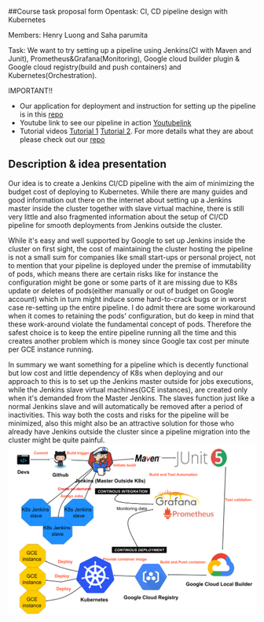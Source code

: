 ##Course task proposal form
Opentask: CI, CD pipeline design with Kubernetes

Members: Henry Luong and Saha parumita

Task: We want to try setting up a pipeline using Jenkins(CI with Maven and Junit), Prometheus&Grafana(Monitoring), Google cloud builder plugin & Google cloud registry(build and push containers) and Kubernetes(Orchestration). 

IMPORTANT!! 
 * Our application for deployment and instruction for setting up the pipeline is in this [repo](https://github.com/Tailp/CI) 
 * Youtube link to see our pipeline in action [Youtubelink](https://www.youtube.com/watch?v=kEL1E0Bih_0&feature=youtu.beO) 
 * Tutorial videos [Tutorial 1](https://www.youtube.com/watch?v=LeLxMfYsqa8&t=116s) [Tutorial 2](https://www.youtube.com/watch?v=XswaeGfCBvw&t=171s). For more details what they are about please check out our [repo](https://github.com/Tailp/CI)

## Description & idea presentation
Our idea is to create a Jenkins CI/CD pipeline with the aim of minimizing the budget cost of deploying to Kubernetes. While there are many guides and good information out there on the internet about setting up a Jenkins master inside the cluster together with slave virtual machine, there is still very little and also fragmented information about the setup of CI/CD pipeline for smooth deployments from Jenkins outside the cluster.

While it's easy and well supported by Google to set up Jenkins inside the cluster on first sight, the cost of maintaining the cluster hosting the pipeline is not a small sum for companies like small start-ups or personal project, not to mention that your pipeline is deployed under the premise of immutability of pods, which means there are certain risks like for instance the configuration might be gone or some parts of it are missing due to K8s update or deletes of pods(either manually or out of budget on Google account) which in turn might induce some hard-to-crack bugs or in worst case re-setting up the entire pipeline. I do admit there are some workaround when it comes to retaining the pods' configuration, but do keep in mind that these work-around violate the fundamental concept of pods. Therefore the safest choice is to keep the entire pipeline running all the time and this creates another problem which is money since Google tax cost per minute per GCE instance running.

In summary we want something for a pipeline which is decently functional but low cost and little dependency of K8s when deploying and our approach to this is to set up the Jenkins master outside for jobs executions, while the Jenkins slave virtual machines(GCE instances), are created only when it's demanded from the Master Jenkins. The slaves function just like a normal Jenkins slave and will automatically be removed after a period of inactivities. This way both the costs and risks for the pipeline will be minimized, also this might also be an attractive solution for those who already have Jenkins outside the cluster since a pipeline migration into the cluster might be quite painful.
![Pipeline](CI-CDdesign.png)


